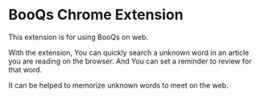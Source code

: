 # BooQs Chrome Extension

This extension is for using BooQs on web.

With the extension, You can quickly search a unknown word in an article you are reading on the browser.
And You can set a reminder to review for that word.

It can be helped to memorize unknown words to meet on the web.

